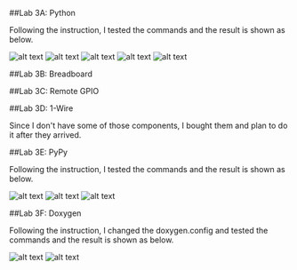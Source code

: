 
##Lab 3A: Python

Following the instruction, I tested the commands and the result is shown as below.

![alt text](https://github.com/wastelander47/629IoT/blob/main/lab3/lab3-1.png)
![alt text](https://github.com/wastelander47/629IoT/blob/main/lab3/lab3-2.png)
![alt text](https://github.com/wastelander47/629IoT/blob/main/lab3/lab3-3.png)
![alt text](https://github.com/wastelander47/629IoT/blob/main/lab3/lab3-4.png)
![alt text](https://github.com/wastelander47/629IoT/blob/main/lab3/lab3-5.png)


##Lab 3B: Breadboard

##Lab 3C: Remote GPIO

##Lab 3D: 1-Wire

Since I don't have some of those components, I bought them and plan to do it after they arrived.


##Lab 3E: PyPy

Following the instruction, I tested the commands and the result is shown as below.

![alt text](https://github.com/wastelander47/629IoT/blob/main/lab3/lab3-6.png)
![alt text](https://github.com/wastelander47/629IoT/blob/main/lab3/lab3-7.png)
![alt text](https://github.com/wastelander47/629IoT/blob/main/lab3/lab3-8.png)


##Lab 3F: Doxygen

Following the instruction, I changed the doxygen.config and tested the commands and the result is shown as below.

![alt text](https://github.com/wastelander47/629IoT/blob/main/lab3/lab3-9.png)
![alt text](https://github.com/wastelander47/629IoT/blob/main/lab3/lab3-10.png)

